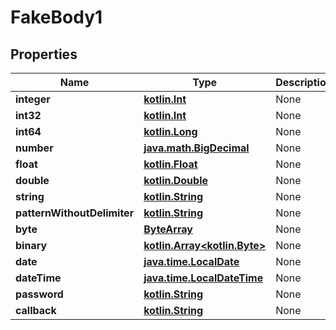 # FakeBody1

## Properties
Name | Type | Description | Notes
------------ | ------------- | ------------- | -------------
**integer** | [**kotlin.Int**](.md) | None |  [optional]
**int32** | [**kotlin.Int**](.md) | None |  [optional]
**int64** | [**kotlin.Long**](.md) | None |  [optional]
**number** | [**java.math.BigDecimal**](java.math.BigDecimal.md) | None | 
**float** | [**kotlin.Float**](.md) | None |  [optional]
**double** | [**kotlin.Double**](.md) | None | 
**string** | [**kotlin.String**](.md) | None |  [optional]
**patternWithoutDelimiter** | [**kotlin.String**](.md) | None | 
**byte** | [**ByteArray**](ByteArray.md) | None | 
**binary** | [**kotlin.Array&lt;kotlin.Byte&gt;**](kotlin.Array&lt;kotlin.Byte&gt;.md) | None |  [optional]
**date** | [**java.time.LocalDate**](java.time.LocalDate.md) | None |  [optional]
**dateTime** | [**java.time.LocalDateTime**](java.time.LocalDateTime.md) | None |  [optional]
**password** | [**kotlin.String**](.md) | None |  [optional]
**callback** | [**kotlin.String**](.md) | None |  [optional]

